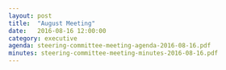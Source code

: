```yaml
---
layout: post
title:  "August Meeting"
date:   2016-08-16 12:00:00
category: executive
agenda: steering-committee-meeting-agenda-2016-08-16.pdf
minutes: steering-committee-meeting-minutes-2016-08-16.pdf
---
```

